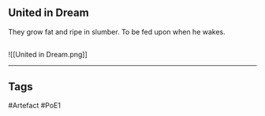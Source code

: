 ## United in Dream
They grow fat and ripe in slumber.
To be fed upon when he wakes.
##
![[United in Dream.png]]

---
## Tags
#Artefact
#PoE1